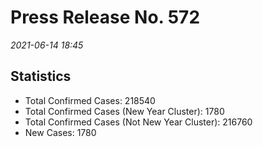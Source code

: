 
# Press Release No. 572
*2021-06-14 18:45*
## Statistics
* Total Confirmed Cases: 218540
* Total Confirmed Cases (New Year Cluster): 1780
* Total Confirmed Cases (Not New Year Cluster): 216760
* New Cases: 1780



    